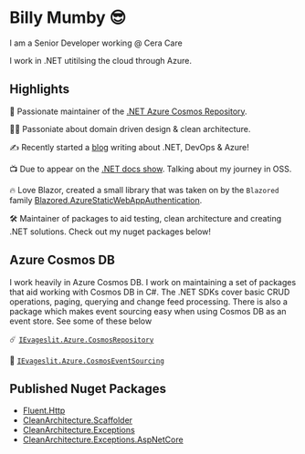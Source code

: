 # Billy Mumby 😎

I am a Senior Developer working @ Cera Care

I work in .NET utitilsing the cloud through Azure.

## Highlights

🌌 Passionate maintainer of the [.NET Azure Cosmos Repository](https://github.com/IEvangelist/azure-cosmos-dotnet-repository).

🧑‍💻 Passoniate about domain driven design & clean architecture.

✍️ Recently started a [blog](https://billy-mumby-dev.com) writing about .NET, DevOps & Azure!

📺 Due to appear on the [.NET docs show](https://dotnetdocs.dev/show/6a09ebde-bef4-43ba-be23-23657c65f300). Talking about my journey in OSS.

🔥 Love Blazor, created a small library that was taken on by the `Blazored` family [Blazored.AzureStaticWebAppAuthentication](https://github.com/Blazored/AzureStaticWebAppAuthentication).

🛠 Maintainer of packages to aid testing, clean architecture and creating .NET solutions. Check out my nuget packages below!

## Azure Cosmos DB

I work heavily in Azure Cosmos DB. I work on maintaining a set of packages that aid working with Cosmos DB in C#. The .NET SDKs cover basic CRUD operations, paging, querying and change feed processing. There is also a package which makes event sourcing easy when using Cosmos DB as an event store. See some of these below

☄️ [`IEvageslit.Azure.CosmosRepository`](https://www.nuget.org/packages/IEvangelist.Azure.CosmosRepository/)

📑 [`IEvageslit.Azure.CosmosEventSourcing`](https://www.nuget.org/packages/IEvangelist.Azure.CosmosEventSourcing/)

## Published Nuget Packages

* [Fluent.Http](https://www.nuget.org/packages/Mumby0168.Fluent.Http/)
* [CleanArchitecture.Scaffolder](https://www.nuget.org/packages/Mumby0168.CleanArchitecture.Scaffolder/0.0.1-pre7)
* [CleanArchitecture.Exceptions](https://www.nuget.org/packages/Mumby0168.CleanArchitecture.Exceptions/)
* [CleanArchitecture.Exceptions.AspNetCore](https://www.nuget.org/packages/Mumby0168.CleanArchitecture.Exceptions.AspNetCore/)

